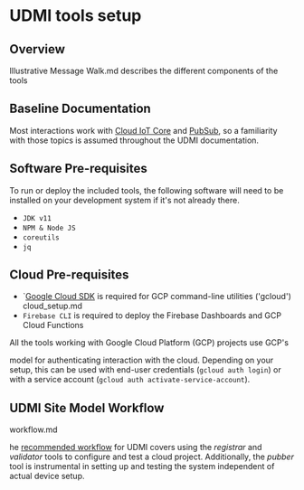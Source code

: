 # UDMI tools setup


## Overview
Illustrative Message Walk.md describes the different components of the tools

## Baseline Documentation

Most interactions work with [Cloud IoT Core](https://cloud.google.com/iot/docs/) and
[PubSub](https://cloud.google.com/pubsub/docs), so a familiarity with those topics
is assumed throughout the UDMI documentation.

## Software Pre-requisites
To run or deploy the included tools, the following software will need to be installed on your development system if it's not already there.
* `JDK v11`
* `NPM & Node JS`
* `coreutils`
* `jq`

## Cloud Pre-requisites

* `[Google Cloud SDK](https://cloud.google.com/sdk/docs/install) is required
for GCP command-line utilities ('gcloud') cloud_setup.md
* `Firebase CLI` is required to deploy the Firebase Dashboards and GCP Cloud Functions

All the tools working with Google Cloud Platform (GCP) projects use GCP's

model for authenticating interaction with the cloud. Depending on your setup,
this can be used with end-user credentials (`gcloud auth login`) or with a
service account (`gcloud auth activate-service-account`).

## UDMI Site Model Workflow
workflow.md

he [recommended workflow](docs/workflow.md) for UDMI covers using the _registrar_ and
_validator_ tools to configure and test a cloud project. Additionally, the _pubber_ tool
is instrumental in setting up and testing the system independent of actual device setup.



